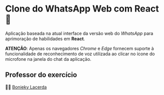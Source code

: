 # Clone do WhatsApp Web com React 💬
Aplicação baseada na atual interface da versão web do _WhatsApp_ para aprimoração de habilidades em **React**.

**ATENÇÃO**: Apenas os navegadores _Chrome_ e _Edge_ fornecem suporte à funcionalidade de reconhecimento de voz utilizada ao clicar no ícone do microfone na janela do chat da aplicação.

## Professor do exercício
:man_teacher: [Bonieky Lacerda](https://github.com/bonieky)